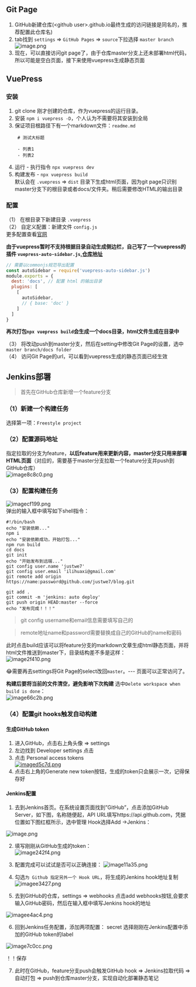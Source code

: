 ## Git Page
1. GitHub新建仓库(\<github user\>.github.io最终生成的访问链接是同名的，推荐配置此仓库名)
2. tab找到 `settings` => `GitHub Pages` => `source`下拉选择 `master branch`   
![image.png](https://testingcf.jsdelivr.net/gh/justwe7/cdn/images/2020/01/14/image.png)   
3. 现在，可以直接访问git page了，由于仓库master分支上还未部署html代码，所以可能是空白页面，接下来使用vuepress生成静态页面


## VuePress 

### 安装
1. git clone 刚才创建的仓库，作为vuepress的运行目录。
2. 安装 `npm i vuepress -D`，个人认为不需要将其安装到全局
3. 保证项目根路径下有一个markdown文件：`readme.md` 
   ```
    # 测试大标题

    - 列表1
    - 列表2
   ```
4. 运行 - 执行指令 `npx vuepress dev`
5. 构建发布 - `npx vuepress build`   
  默认会在 `.vuepress` => `dist` 目录下生成html页面，因为git page只识别master分支下的根目录或者docs/文件夹。稍后需要修改HTML的输出目录

### 配置
（1） 在根目录下新建目录 `.vuepress`   
（2） 自定义配置：新建文件 `config.js`  
更多配置查看[官网](https://vuepress.vuejs.org/zh/guide/)  

**由于vuepress暂时不支持根据目录自动生成侧边栏，自己写了一个vuepress的插件 `vuepress-auto-sidebar.js`,[仓库地址](https://github.com/justwe7/vuepress-auto-sidebar.js)**
```js
// 需要以commonjs规范导出配置
const autoSidebar = require('vuepress-auto-sidebar.js')
module.exports = {
  dest: 'docs', // 配置 html 的输出目录
  plugins: [
    [
      autoSidebar,
      // { base: 'doc' }
    ]
  ]
}
```

**再次打包`npx vuepress build`会生成一个docs目录，html文件生成在目录中**

（3） 将改动push到master分支，然后在setting中修改Git Page的设置，选中`master branch/docs folder`  
（4） 访问Git Page的url，可以看到vuepress生成的静态页面已经生效  

## Jenkins部署
> 首先在GitHub仓库新增一个feature分支

### （1）新建一个构建任务
选择第一项：`Freestyle project`

### （2）配置源码地址
指定拉取的分支为feature，**以后feature用来更新内容，master分支只用来部署HTML页面**（对应的，需要基于master分支拉取一个feature分支并push到GitHub仓库）  
![image8c8c0.png](https://testingcf.jsdelivr.net/gh/justwe7/cdn/images/2020/01/14/image8c8c0.png)

### （3）配置构建任务
![imagecf199.png](https://testingcf.jsdelivr.net/gh/justwe7/cdn/images/2020/01/14/imagecf199.png)   
弹出的输入框中填写如下shell指令：  
```shell
#!/bin/bash
echo "安装依赖..."
npm i
echo "安装依赖成功，开始打包..."
npm run build
cd docs
git init
echo "开始发布到远端..."
git config user.name 'justwe7'
git config user.email 'ilihuaxi@gmail.com'
git remote add origin https://name:password@github.com/justwe7/blog.git

git add .
git commit -m 'jenkins: auto deploy'
git push origin HEAD:master --force
echo "发布完成！！！"
```

> git config username和email信息需要填写自己的

> remote地址name和password需要替换成自己的GitHub的name和密码

此时点击build应该可以将feature分支的markdown文章生成html静态页面，并将html文件推送到master下，目录结构差不多是这样：  
![image2f410.png](https://testingcf.jsdelivr.net/gh/justwe7/cdn/images/2020/01/14/image2f410.png)

😂需要再去settings将Git Page的select改回`master`。--- 页面可以正常访问了。

**构建后要将当前的文件清空，避免影响下次构建**
选中`Delete workspace when build is done`：    
![image66c2b.png](https://testingcf.jsdelivr.net/gh/justwe7/cdn/images/2020/01/14/image66c2b.png)


### （4）配置git hooks触发自动构建

#### 生成GitHub token
1. 进入GitHub，点击右上角头像 => settings
2. 左边找到 Developer settings 点击
3. 点击 Personal access tokens   
[![imaged5c7d.png](https://testingcf.jsdelivr.net/gh/justwe7/cdn/images/2020/01/14/imaged5c7d.png)](https://testingcf.jsdelivr.net/gh/justwe7/cdn/image/XB48)
4. 点击右上角的Generate new token按钮，生成的token只会展示一次，记得保存好

#### Jenkins配置
1. 去到Jenkins首页。在系统设置页面找到”GitHub”，点击添加GitHub Server，如下图，名称随便起，API URL填写https://api.github.com，凭据位置如下图红框所示，选中管理 Hook选择Add ->Jenkins：

![image.png](https://testingcf.jsdelivr.net/gh/justwe7/cdn/images/2020/01/04/image.png)

2. 填写刚刚从GitHub生成的token：  
![image242f4.png](https://testingcf.jsdelivr.net/gh/justwe7/cdn/images/2020/01/04/image242f4.png)

3. 配置完成可以试试是否可以正确连接：
![image11a35.png](https://testingcf.jsdelivr.net/gh/justwe7/cdn/images/2020/01/04/image11a35.png)

4. 勾选`为 Github 指定另外一个 Hook URL`，将生成的Jenkins hook地址复制
![imagee3427.png](https://testingcf.jsdelivr.net/gh/justwe7/cdn/images/2020/01/14/imagee3427.png)

5. 去到GitHub的仓库，settings => webhooks 点击add webhooks按钮,会要求输入GitHub密码，然后在输入框中填写Jenkins hook的地址

![imagee4ac4.png](https://testingcf.jsdelivr.net/gh/justwe7/cdn/images/2020/01/14/imagee4ac4.png)

6. 回到Jenkins任务配置，添加两项配置：
secret 选择刚刚在Jenkins配置中添加的GitHub token的label
  
![image7c0cc.png](https://testingcf.jsdelivr.net/gh/justwe7/cdn/images/2020/01/14/image7c0cc.png)

！！保存

7. 此时在GitHub，feature分支push会触发GitHub hook => Jenkins拉取代码 => 自动打包 => push到仓库master分支，实现自动化部署静态笔记
